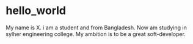 # hello_world
My name is X.
i am a student and from Bangladesh.
Now am studying in sylher engineering college.
My ambition is to be a great soft-developer.
